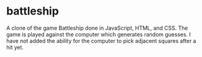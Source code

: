# battleship
A clone of the game Battleship done in JavaScript, HTML, and CSS. The game is played against the computer which generates random guesses. I have not added the
ability for the computer to pick adjacent squares after a hit yet. 


    

